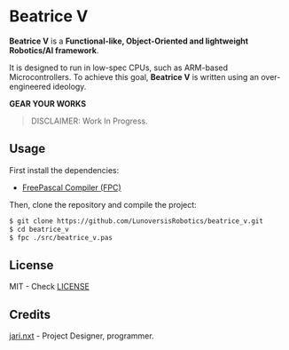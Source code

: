 Beatrice V
===========

**Beatrice V** is a **Functional-like, Object-Oriented and lightweight Robotics/AI framework**.

It is designed to run in low-spec CPUs, such as ARM-based Microcontrollers. To achieve this goal, **Beatrice V** is written using an over-engineered ideology.

**GEAR YOUR WORKS**


> DISCLAIMER: Work In Progress.


Usage
-----

First install the dependencies:
* [FreePascal Compiler (FPC)](freepascal.org)

Then, clone the repository and compile the project:

```sh
$ git clone https://github.com/LunoversisRobotics/beatrice_v.git
$ cd beatrice_v
$ fpc ./src/beatrice_v.pas
```


License
-------
MIT - Check [LICENSE](./LICENSE)

Credits
-------

[jari.nxt](https://GitHub.com/1jari) - Project Designer, programmer.


